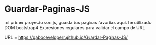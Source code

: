 # Guardar-Paginas-JS
mi primer proyecto con js, guarda tus paginas favoritas aqui. he utilizado DOM 
bootstrap4
Expresiones regulares para validar el campo de URL


URL = https://gabodeveloperr.github.io/Guardar-Paginas-JS/

